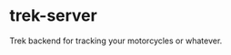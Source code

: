 # trek-server

Trek backend for tracking your motorcycles or whatever.

<!--
## Environment variables

| ENV                   | Example             |
|-----------------------|---------------------|
| GIN_MODE              | debug/release       |
| POSTGRES_USER         | trek                |
| POSTGRES_PASSWORD     | 12345678            |
| POSTGRES_SERVER       | localhost           |
| POSTGRES_PORT         | 5432                |
| POSTGRES_DB           | trek                |
| ACCESS_TOKEN_SECRET   | ...long text...     |
| ACCESS_TOKEN_LIFESPAN | 111600              |
| TRACKER_TOKEN_SECRET  | ...long text...     |
| SUPERUSER_USERNAME    | root                |
| SUPERUSER_PASSWORD    | 12345678            |
-->
